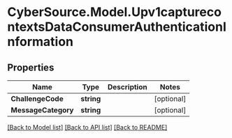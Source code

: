 # CyberSource.Model.Upv1capturecontextsDataConsumerAuthenticationInformation
## Properties

Name | Type | Description | Notes
------------ | ------------- | ------------- | -------------
**ChallengeCode** | **string** |  | [optional] 
**MessageCategory** | **string** |  | [optional] 

[[Back to Model list]](../README.md#documentation-for-models) [[Back to API list]](../README.md#documentation-for-api-endpoints) [[Back to README]](../README.md)

